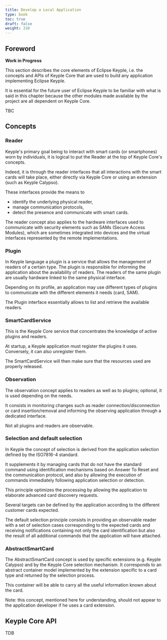 ```yaml
---
title: Develop a Local Application
type: book
toc: true
draft: false
weight: 310
---
```


## Foreword

**Work in Progress**

This section describes the core elements of Eclipse Keyple, i.e. the concepts and APIs of Keyple Core that are used to build any application implementing Eclipse Keyple.

It is essential for the future user of Eclipse Keyple to be familiar with what is said in this chapter because the other modules made available by the project are all dependent on Keyple Core.

TBC

## Concepts

### Reader
Keyple's primary goal being to interact with smart cards (or smartphones) worn by individuals, it is logical to put the Reader at the top of Keyple Core's concepts.

Indeed, it is through the reader interfaces that all interactions with the smart cards will take place, either directly via Keyple Core or using an extension (such as Keyple Calypso).

These interfaces provide the means to
* identify the underlying physical reader,
* manage communication protocols,
* detect the presence and communicate with smart cards.

The reader concept also applies to the hardware interfaces used to communicate with security elements such as SAMs (Secure Access Modules), which are sometimes integrated into devices and the virtual interfaces represented by the remote implementations.

### Plugin
In Keyple language a plugin is a service that allows the management of readers of a certain type. The plugin is responsible for informing the application about the availability of readers. The readers of the same plugin are usually hardware linked to the same physical interface.

Depending on its profile, an application may use different types of plugins to communicate with the different elements it needs (card, SAM).

The Plugin interface essentially allows to list and retrieve the available readers.

### SmartCardService

This is the Keyple Core service that concentrates the knowledge of active plugins and readers.

At startup, a Keyple application must register the plugins it uses. Conversely, it can also unregister them.

The SmartCardService will then make sure that the resources used are properly released.

### Observation

The observation concept applies to readers as well as to plugins; optional, it is used depending on the needs.

It consists in monitoring changes such as reader connection/disconnection or card insertion/removal and informing the observing application through a dedicated interface.

Not all plugins and readers are observable.

### Selection and default selection

In Keyple the concept of selection is derived from the application selection defined by the ISO7816-4 standard.

It supplements it by managing cards that do not have the standard command using identification mechanisms based on Answer To Reset and the communication protocol, and also by allowing the execution of commands immediately following application selection or detection.

This principle optimizes the processing by allowing the application to elaborate advanced card discovery requests.

Several targets can be defined by the application according to the different customer cards expected.

The default selection principle consists in providing an observable reader with a set of selection cases corresponding to the expected cards and receiving notifications containing not only the card identification but also the result of all additional commands that the application will have attached.

### AbstractSmartCard

The AbstractSmartCard concept is used by specific extensions (e.g. Keyple Calypso) and by the Keyple Core selection mechanism. It corresponds to an abstract container model implemented by the extension specific to a card type and returned by the selection process.

This container will be able to carry all the useful information known about the card.

Note: this concept, mentioned here for understanding, should not appear to the application developer if he uses a card extension.


## Keyple Core API
TDB